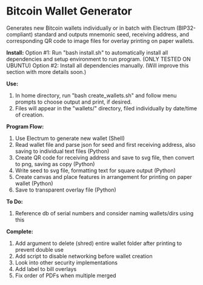 # Bitcoin Wallet Generator

Generates new Bitcoin wallets individually or in batch with Electrum (BIP32-compliant) standard and outputs mnemonic seed, receiving address, and corresponding QR code to image files for overlay printing on paper wallets.

<b>Install:</b>
Option #1: Run "bash install.sh" to automatically install all dependencies and setup environment to run program. (ONLY TESTED ON UBUNTU)
Option #2: Install all dependencies manually. (Will improve this section with more details soon.)

<b>Use:</b>
1. In home directory, run "bash create_wallets.sh" and follow menu prompts to choose output and print, if desired.
2. Files will appear in the "wallets/" directory, filed individually by date/time of creation.

<b>Program Flow:</b>
1. Use Electrum to generate new wallet (Shell)
2. Read wallet file and parse json for seed and first receiving address, also saving to individual text files (Python)
3. Create QR code for receiving address and save to svg file, then convert to png, saving as copy (Python)
4. Write seed to svg file, formatting text for square output (Python)
5. Create canvas and place features in arrangement for printing on paper wallet (Python)
6. Save to transparent overlay file (Python)

<b>To Do:</b>
1. Reference db of serial numbers and consider naming wallets/dirs using this

<b>Complete:</b>
1. Add argument to delete (shred) entire wallet folder after printing to prevent double use
2. Add script to disable networking before wallet creation
3. Look into other security implementations
4. Add label to bill overlays
5. Fix order of PDFs when multiple merged
